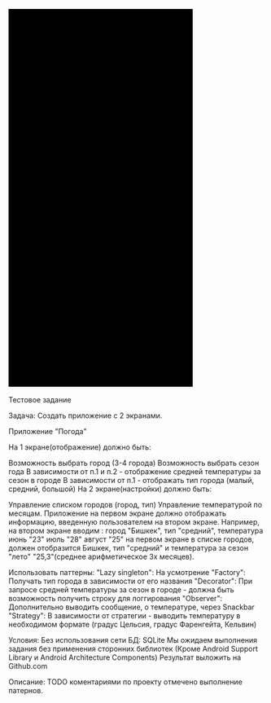

![](https://github.com/Andewbase/TestWeatherApp/blob/master/weather_record.gif)

Тестовое задание

Задача: Создать приложение с 2 экранами.

Приложение "Погода"

На 1 экране(отображение) должно быть:

Возможность выбрать город (3-4 города)
Возможность выбрать сезон года
В зависимости от п.1 и п.2 - отображение средней температуры за сезон в городе
В зависимости от п.1 - отображать тип города (малый, средний, большой)
На 2 экране(настройки) должно быть:

Управление списком городов (город, тип)
Управление температурой по месяцам.
Приложение на первом экране должно отображать информацию, введенную пользователем на втором экране. Например, на втором экране вводим : город "Бишкек", тип "средний", температура июнь "23" июль "28" август "25" на первом экране в списке городов, должен отобразится Бишкек, тип "средний" и температура за сезон "лето" "25,3"(среднее арифметическое 3х месяцев).

Использовать паттерны: "Lazy singleton": На усмотрение "Factory": Получать тип города в зависимости от его названия "Decorator": При запросе средней температуры за сезон в городе - должна быть возможность получить строку для логгирования "Observer": Дополнительно выводить сообщение, о температуре, через Snackbar "Strategy": В зависимости от стратегии - выводить температуру в необходимом формате (градус Цельсия, градус Фаренгейта, Кельвин)

Условия: Без использования сети БД: SQLite Мы ожидаем выполнения задания без применения сторонних библиотек (Кроме Android Support Library и Android Architecture Components) Результат выложить на Github.com

Описание:
TODO коментариями по проекту отмечено выполнение патернов.
